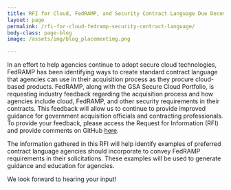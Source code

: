 ```yaml
---
title: RFI for Cloud, FedRAMP, and Security Contract Language Due December 15th
layout: page
permalink: /rfi-for-cloud-fedramp-security-contract-language/
body-class: page-blog
image: /assets/img/blog_placementimg.png

---
```

In an effort to help agencies continue to adopt secure cloud technologies, FedRAMP has been identifying ways to create standard contract language that agencies can use in their acquisition process as they procure cloud-based products. FedRAMP, along with the GSA Secure Cloud Portfolio, is requesting industry feedback regarding the acquisition process and how agencies include cloud, FedRAMP, and other security requirements in their contracts. This feedback will allow us to continue to provide improved guidance for government acquisition officials and contracting professionals. To provide your feedback, please access the Request for Information (RFI) and provide comments on GitHub [here](https://github.com/GSA/fedramp/blob/master/rfi-directory/contract_language.md).

The information gathered in this RFI will help identify examples of preferred contract language agencies should incorporate to convey FedRAMP requirements in their solicitations. These examples will be used to generate guidance and education for agencies.

We look forward to hearing your input!
